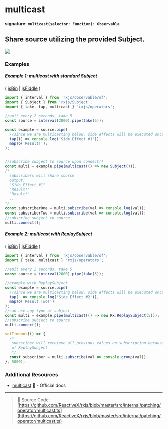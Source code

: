# multicast

#### signature: `multicast(selector: Function): Observable`

## Share source utilizing the provided Subject.

<div class="ua-ad"><a href="https://ultimateangular.com/?ref=76683_kee7y7vk"><img src="https://ultimateangular.com/assets/img/banners/ua-leader.svg"></a></div>

### Examples

##### Example 1: multicast with standard Subject

( [jsBin](http://jsbin.com/zexuyosuvi/1/edit?js,console) |
[jsFiddle](https://jsfiddle.net/btroncone/x2z7p1gm/) )

```js
import { interval } from 'rxjs/observable/of';
import { Subject } from 'rxjs/Subject';
import { take, tap, multicast } 'rxjs/operators';

//emit every 2 seconds, take 5
const source = interval(2000).pipe(take(5));

const example = source.pipe(
  //since we are multicasting below, side effects will be executed once
  tap(() => console.log('Side Effect #1')),
  mapTo('Result!');
);


//subscribe subject to source upon connect()
const multi = example.pipe(multicast(() => new Subject()));
/*
  subscribers will share source
  output:
  "Side Effect #1"
  "Result!"
  "Result!"
  ...
*/
const subscriberOne = multi.subscribe(val => console.log(val));
const subscriberTwo = multi.subscribe(val => console.log(val));
//subscribe subject to source
multi.connect();
```

##### Example 2: multicast with ReplaySubject

( [jsBin](http://jsbin.com/ruhexuhike/1/edit?js,console) |
[jsFiddle](https://jsfiddle.net/btroncone/oj68u58j/) )

```js
import { interval } from 'rxjs/observable/of';
import { take, multicast } 'rxjs/operators';

//emit every 2 seconds, take 5
const source = interval(2000).pipe(take(5));

//example with ReplaySubject
const example = source.pipe(
  //since we are multicasting below, side effects will be executed once
  tap(_ => console.log('Side Effect #2')),
  mapTo('Result Two!')
);
//can use any type of subject
const multi = example.pipe(multicast(() => new Rx.ReplaySubject(5)));
//subscribe subject to source
multi.connect();

setTimeout(() => {
  /*
   subscriber will receieve all previous values on subscription because
   of ReplaySubject
   */
  const subscriber = multi.subscribe(val => console.group(val));
}, 5000);
```

### Additional Resources

* [multicast](http://reactivex.io/rxjs/class/es6/Observable.js~Observable.html#instance-method-multicast)
  :newspaper: - Official docs

---

> :file_folder: Source Code:
> [https://github.com/ReactiveX/rxjs/blob/master/src/internal/patching/operator/multicast.ts](https://github.com/ReactiveX/rxjs/blob/master/src/internal/patching/operator/multicast.ts)

